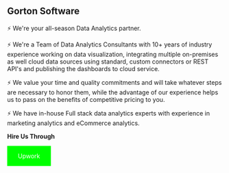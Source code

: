 ## Gorton Software

⚡ We're your all-season Data Analytics partner. 

⚡ We're a Team of Data Analytics Consultants with 10+ years of industry experience working on data visualization, 
integrating multiple on-premises as well cloud data sources using standard, custom connectors or REST API's and publishing the dashboards to cloud service.

⚡ We value your time and quality commitments and will take whatever steps are necessary to honor them, 
   while the advantage of our experience helps us to pass on the benefits of competitive pricing to you.

⚡ We have in-house Full stack data analytics experts with experience in marketing analytics and eCommerce analytics.

<script src="https://platform.linkedin.com/in.js" type="text/javascript"> lang: en_US</script>
<script type="IN/FollowCompany" data-id="80540644" data-counter="bottom"></script>


<html>
<head>
<style>
a:link, a:visited {
  background-color: #00FF00;
  color: white;
  padding: 15px 25px;
  text-align: center;
  text-decoration: none;
  display: inline-block;
}

a:hover, a:active {
  background-color: green;
}
</style>
</head>
<body>
   <p><b>Hire Us Through</b></p>
<a href="https://www.upwork.com/agencies/~012c21b2d3b1fe415f" target="_blank">Upwork</a>
</body>
</html>


